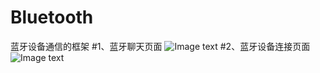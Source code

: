 # Bluetooth
蓝牙设备通信的框架
#1、蓝牙聊天页面
![Image text](https://user-images.githubusercontent.com/14296837/85028543-ccb39080-b1ad-11ea-8e6e-9eb90fa6fbc3.jpg)
#2、蓝牙设备连接页面
![Image text](https://user-images.githubusercontent.com/14296837/85027574-a93c1600-b1ac-11ea-8765-f926015df787.jpg)
